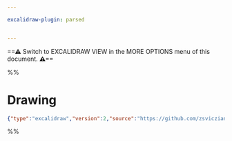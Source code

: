 ```yaml
---

excalidraw-plugin: parsed


---
```

==⚠  Switch to EXCALIDRAW VIEW in the MORE OPTIONS menu of this document. ⚠==


%%
# Drawing
```json
{"type":"excalidraw","version":2,"source":"https://github.com/zsviczian/obsidian-excalidraw-plugin/releases/tag/2.0.3","elements":[],"appState":{"theme":"dark","gridSize":null,"viewBackgroundColor":"#ffffff"}}
```
%%